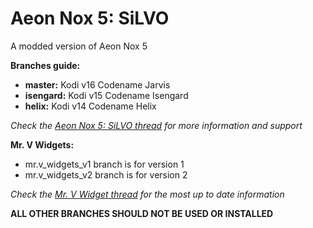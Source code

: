 # Aeon Nox 5: SiLVO
A modded version of Aeon Nox 5

**Branches guide:**
 - **master:** Kodi v16 Codename Jarvis
 - **isengard:** Kodi v15 Codename Isengard
 - **helix:** Kodi v14 Codename Helix
 
*Check the [Aeon Nox 5: SiLVO thread](http://forum.kodi.tv/showthread.php?tid=210069) for more information and support*
 
**Mr. V Widgets:**
 - mr.v_widgets_v1 branch is for version 1 
 - mr.v_widgets_v2 branch is for version 2
 
*Check the [Mr. V Widget thread](http://forum.kodi.tv/showthread.php?tid=227102) for the most up to date information*
 
**ALL OTHER BRANCHES SHOULD NOT BE USED OR INSTALLED**
